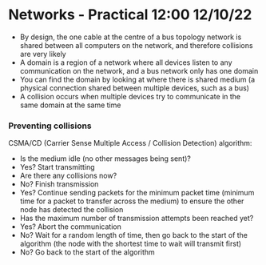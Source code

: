 # Networks - Practical 12:00 12/10/22

- By design, the one cable at the centre of a bus topology network is shared between all computers on the network, and therefore collisions are very likely
- A domain is a region of a network where all devices listen to any communication on the network, and a bus network only has one domain
- You can find the domain by looking at where there is shared medium (a physical connection shared between multiple devices, such as a bus)
- A collision occurs when multiple devices try to communicate in the same domain at the same time

### Preventing collisions

CSMA/CD (Carrier Sense Multiple Access / Collision Detection) algorithm:
- Is the medium idle (no other messages being sent)?
 - Yes? Start transmitting
 - Are there any collisions now?
  - No? Finish transmission
  - Yes? Continue sending packets for the minimum packet time (minimum time for a packet to transfer across the medium) to ensure the other node has detected the collision
  - Has the maximum number of transmission attempts been reached yet?
   - Yes? Abort the communication
   - No? Wait for a random length of time, then go back to the start of the algorithm (the node with the shortest time to wait will transmit first)
 - No? Go back to the start of the algorithm